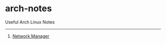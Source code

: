 # arch-notes
Useful Arch Linux Notes

---

1. [Network Manager](https://github.com/tindt4869/arch-notes/blob/main/NetworkManager.md)

